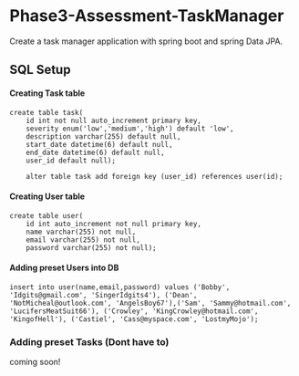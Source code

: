 # Phase3-Assessment-TaskManager
Create a task manager application with spring boot and spring Data JPA.

## SQL Setup

#### Creating Task table
```
create table task(
    id int not null auto_increment primary key,
    severity enum('low','medium','high') default 'low',
    description varchar(255) default null,
    start_date datetime(6) default null,
    end_date datetime(6) default null,
    user_id default null);
    
    alter table task add foreign key (user_id) references user(id);
```

#### Creating User table
```
create table user(
    id int auto_increment not null primary key,
    name varchar(255) not null,
    email varchar(255) not null,
    password varchar(255) not null);
```
#### Adding preset Users into DB
```
insert into user(name,email,password) values ('Bobby', 'Idgits@gmail.com', 'SingerIdgits4'), ('Dean', 'NotMicheal@outlook.com', 'AngelsBoy67'),('Sam', 'Sammy@hotmail.com', 'LucifersMeatSuit66'), ('Crowley', 'KingCrowley@hotmail.com', 'KingofHell'), ('Castiel', 'Cass@myspace.com', 'LostmyMojo');
```
### Adding preset Tasks (Dont have to)
coming soon!
```
```
